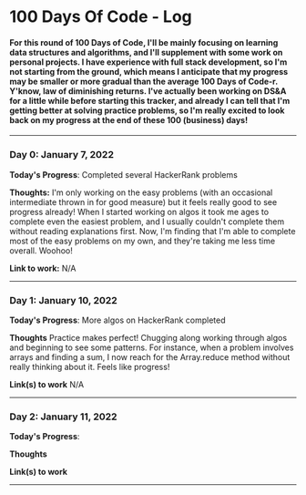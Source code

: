 # 100 Days Of Code - Log
#### For this round of 100 Days of Code, I'll be mainly focusing on learning data structures and algorithms, and I'll supplement with some work on personal projects. I have experience with full stack development, so I'm not starting from the ground, which means I anticipate that my progress may be smaller or more gradual than the average 100 Days of Code-r. Y'know, law of diminishing returns. I've actually been working on DS&A for a little while before starting this tracker, and already I can tell that I'm getting better at solving practice problems, so I'm really excited to look back on my progress at the end of these 100 (business) days! 

***

### Day 0: January 7, 2022

**Today's Progress**: Completed several HackerRank problems

**Thoughts:** I'm only working on the easy problems (with an occasional intermediate thrown in for good measure) but it feels really good to see progress already! When I started working on algos it took me ages to complete even the easiest problem, and I usually couldn't complete them without reading explanations first. Now, I'm finding that I'm able to complete most of the easy problems on my own, and they're taking me less time overall. Woohoo!

**Link to work:** N/A  

***

### Day 1: January 10, 2022

**Today's Progress**: More algos on HackerRank completed

**Thoughts** Practice makes perfect! Chugging along working through algos and beginning to see some patterns. For instance, when a problem involves arrays and finding a sum, I now reach for the Array.reduce method without really thinking about it. Feels like progress!

**Link(s) to work** N/A  

***

### Day 2: January 11, 2022

**Today's Progress**: 

**Thoughts** 

**Link(s) to work**   

***